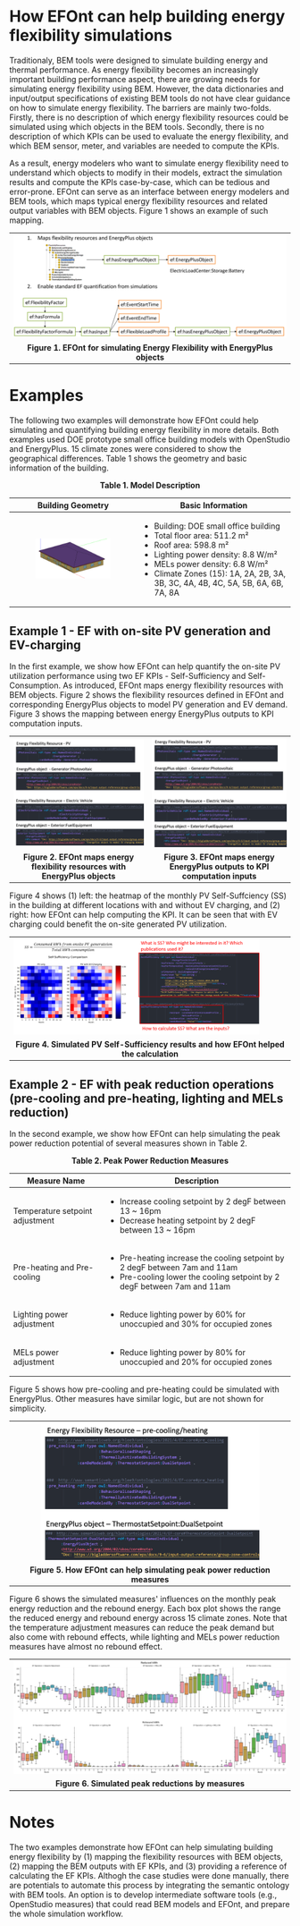 # How EFOnt can help building energy flexibility simulations

Traditionaly, BEM tools were designed to simulate building energy and thermal performance. As energy flexibility becomes an increasingly important building performance aspect, there are growing needs for simulating energy flexibility using BEM. However, the data dictionaries and input/output specifications of existing BEM tools do not have clear guidance on how to simulate energy flexibility. The barriers are mainly two-folds. Firstly, there is no description of which energy flexibility resources could be simulated using which objects in the BEM tools. Secondly, there is no description of which KPIs can be used to evaluate the energy flexibility, and which BEM sensor, meter, and variables are needed to compute the KPIs.

As a result, energy modelers who want to simulate energy flexibility need to understand which objects to modify in their models, extract the simulation results and compute the KPIs case-by-case, which can be tedious and error-prone. EFOnt can serve as an interface between energy modelers and BEM tools, which maps typical energy flexibility resources and related output variables with BEM objects. Figure 1 shows an example of such mapping. 


<table align="center" border=0>
  <tr>
    <td><img src="../../resources/EFOnt_BEM_map_1.png" style="width:100%"></td>
  </tr>
  <tr>
    <td align="center"><figcaption align = "center"><b>Figure 1. EFOnt for simulating Energy Flexibility with EnergyPlus objects</b></figcaption></td>
  </tr>
</table>


# Examples

The following two examples will demonstrate how EFOnt could help simulating and quantifying building energy flexibility in more details. Both examples used DOE prototype small office building models with OpenStudio and EnergyPlus. 15 climate zones were considered to show the geographical differences. Table 1 shows the geometry and basic information of the building.

<p align="center"><b>Table 1. Model Description</b></p>
<table align="center">
    <thead>
        <tr>
            <th>Building Geometry</th>
            <th>Basic Information</th>
        </tr>
    </thead>
    <tbody>
        <tr>
            <td><figure>
                    <img src="../../resources/EFOnt_example_bldg.png" style="width:100%">
            </figure></td>
            <td><ul>
                <li>Building: DOE small office building</li>
                <li>Total floor area: 511.2 m²</li>
                <li>Roof area: 598.8 m²</li>
                <li>Lighting power density: 8.8 W/m²</li>
                <li>MELs power density: 6.8 W/m²</li>
                <li>Climate Zones (15): 1A, 2A, 2B, 3A, 3B, 3C, 4A, 4B, 4C, 5A, 5B, 6A, 6B, 7A, 8A</li>
            </ul></td>
        </tr>
    </tbody>
</table>


## Example 1 - EF with on-site PV generation and EV-charging
In the first example, we show how EFOnt can help quantify the on-site PV utilization performance using two EF KPIs - Self-Sufficiency and Self-Consumption. As introduced, EFOnt maps energy flexibility resources with BEM objects. Figure 2 shows the flexibility resources defined in EFOnt and corresponding EnergyPlus objects to model PV generation and EV demand. Figure 3 shows the mapping between energy EnergyPlus outputs to KPI computation inputs.

<table align="center" border=0>
  <tr>
    <td><img alt="Light" src="../../resources/EFOnt_BEM_map_2.png" width="100%"></td>
    <td><img alt="Light" src="../../resources/EFOnt_BEM_map_2.png" width="100%"></td>
  </tr>
  <tr>
    <td><figcaption align = "center"><b>Figure 2. EFOnt maps energy flexibility resources with EnergyPlus objects</b></figcaption></td>
    <td><figcaption align = "center"><b>Figure 3. EFOnt maps energy EnergyPlus outputs to KPI computation inputs</b></figcaption></td>
  </tr>
</table>

Figure 4 shows (1) left: the heatmap of the monthly PV Self-Suffciency (SS) in the building at different locations with and without EV charging, and (2) right: how EFOnt can help computing the KPI. It can be seen that with EV charging could benefit the on-site generated PV utilization.

<table align="center" border=0>
  <tr>
    <td><img src="../../resources/EFOnt_BEM_result_2.png" style="width:90%"></td>
  </tr>
  <tr>
    <td align="center"><figcaption align = "center"><b>Figure 4. Simulated PV Self-Sufficiency results and how EFOnt helped the calculation</b></figcaption></td>
  </tr>
</table>


## Example 2 - EF with peak reduction operations (pre-cooling and pre-heating, lighting and MELs reduction)

In the second example, we show how EFOnt can help simulating the peak power reduction potential of several measures shown in Table 2.

<p align="center"><b>Table 2. Peak Power Reduction Measures</b></p>
<table align="center">
    <thead>
        <tr>
            <th>Measure Name</th>
            <th>Description</th>
        </tr>
    </thead>
    <tbody>
        <tr>
            <td>
                Temperature setpoint adjustment
            </td>
            <td><ul>
                <li>Increase cooling setpoint by 2 degF between 13 ~ 16pm</li>
                <li>Decrease heating setpoint by 2 degF between 13 ~ 16pm</li>
            </ul></td>
        </tr>
        <tr>
            <td>
                Pre-heating and Pre-cooling
            </td>
            <td><ul>
                <li>Pre-heating increase the cooling setpoint by 2 degF between 7am and 11am</li>
                <li>Pre-cooling lower the cooling setpoint by 2 degF between 7am and 11am</li>
            </ul></td>
        </tr>
        <tr>
            <td>
                Lighting power adjustment
            </td>
            <td><ul>
                <li>Reduce lighting power by 60% for unoccupied and 30% for occupied zones</li>
            </ul></td>
        </tr>
        <tr>
            <td>
                MELs power adjustment
            </td>
            <td><ul>
                <li>Reduce lighting power by 80% for unoccupied and 20% for occupied zones</li>
            </ul></td>
        </tr>
    </tbody>
</table>


Figure 5 shows how pre-cooling and pre-heating could be simulated with EnergyPlus. Other measures have similar logic, but are not shown for simplicity.

<table align="center" border=0>
  <tr>
    <td align="center"><img src="../../resources/EFOnt_BEM_map_4.png" style="width:80%"></td>
  </tr>
  <tr>
    <td align="center"><figcaption align = "center"><b>Figure 5. How EFOnt can help simulating peak power reduction measures</b></figcaption></td>
  </tr>
</table>


Figure 6 shows the simulated measures' influences on the monthly peak energy reduction and the rebound energy. Each box plot shows the range the reduced energy and rebound energy across 15 climate zones. Note that the temperature adjustment measures can reduce the peak demand but also come with rebound effects, while lighting and MELs power reduction measures have almost no rebound effect.


<table align="center" border=0>
  <tr>
    <td><img src="../../resources/EFOnt_BEM_result_3.png" style="width:100%"></td>
  </tr>
  <tr>
    <td align="center"><figcaption align = "center"><b>Figure 6. Simulated peak reductions by measures</b></figcaption></td>
  </tr>
</table>


# Notes

The two examples demonstrate how EFOnt can help simulating building energy flexibility by (1) mapping the flexibility resources with BEM objects, (2) mapping the BEM outputs with EF KPIs, and (3) providing a reference of calculating the EF KPIs. Althogh the case studies were done manually, there are potentials to automate this process by integrating the semantic ontology with BEM tools. An option is to develop intermediate software tools (e.g., OpenStudio measures) that could read BEM models and EFOnt, and prepare the whole simulation workflow.


